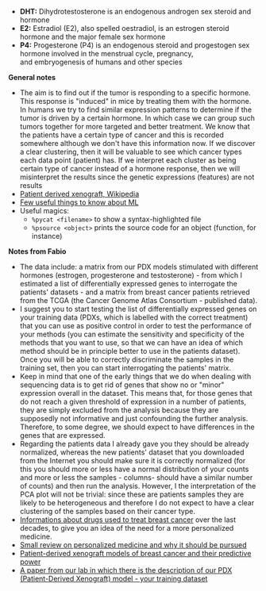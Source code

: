 + **DHT:** Dihydrotestosterone is an endogenous androgen sex steroid and hormone
+ **E2:** Estradiol (E2), also spelled oestradiol, is an estrogen steroid hormone and the major female sex hormone
+ **P4:**  Progesterone (P4) is an endogenous steroid and progestogen sex hormone involved in the menstrual cycle, pregnancy, and embryogenesis of humans and other species

**General notes**
* The aim is to find out if the tumor is responding to a specific hormone. This response is "induced" in mice by treating them with the hormone. In humans we try to find similar expression patterns to determine if the tumor is driven by a certain hormone. In which case we can group such tumors together for more targeted and better treatment. We know that the patients have a certain type of cancer and this is recorded somewhere although we don't have this information now. If we discover a clear clustering, then it will be valuable to see which cancer types each data point (patient) has. If we interpret each cluster as being certain type of cancer instead of a hormone response, then we will misinterpret the results since the genetic expressions (features) are not results
* [Patient derived xenograft, Wikipedia](https://en.wikipedia.org/wiki/Patient_derived_xenograft)
* [Few useful things to know about ML](https://homes.cs.washington.edu/~pedrod/papers/cacm12.pdf)
* Useful magics:
  * `%pycat <filename>` to show a syntax-highlighted file
  * `%psource <object>` prints the source code for an object (function, for instance)

**Notes from Fabio**
* The data include: a matrix from our PDX models stimulated with different hormones (estrogen, progesterone and testosterone) - from which I estimated a list of differentially expressed genes to interrogate the patients' datasets - and a matrix from breast cancer patients retrieved from the TCGA (the Cancer Genome Atlas Consortium - published data).
* I suggest you to start testing the list of differentially expressed genes on your training data (PDXs, which is labelled with the correct treatment) that you can use as positive control in order to test the performance of your methods (you can estimate the sensitivity and specificity of the methods that you want to use, so that we can have an idea of which method should be in principle better to use in the patients dataset). Once you will be able to correctly discriminate the samples in the training set, then you can start interrogating the patients' matrix.
* Keep in mind that one of the early things that we do when dealing with sequencing data is to get rid of genes that show no or "minor" expression overall in the dataset. This means that, for those genes that do not reach a given threshold of expression in a number of patients, they are simply excluded from the analysis because they are supposedly not informative and just confounding the further analysis. Therefore, to some degree, we should expect to have differences in the genes that are expressed. 
* Regarding the patients data I already gave you they should be already normalized, whereas the new patients' dataset that you downloaded from the Internet  you should make sure it is correctly normalized (for this you should more or less have a normal distribution of your counts and more or less the samples - columns- should have a similar number of counts) and then run the analysis. However, I the interpretation of the PCA plot will not be trivial: since these are patients samples they are likely to be heterogeneous and therefore I do not expect to have a clear clustering of the samples based on their cancer type.
* [Informations about drugs used to treat breast cancer](https://www.nature.com/articles/d41573-019-00201-w) over the last decades, to give you an idea of the need for a more personalized medicine.
* [Small review on personalized medicine and why it should be pursued](https://notendur.hi.is/~vol1/pdx-papers/nejmsb1503104.pdf)
* [Patient-derived xenograft models of breast
cancer and their predictive power](https://notendur.hi.is/~vol1/pdx-papers/2015%20PDX%20Breast%20Cancer%20Research.pdf)
* [A paper from our lab in which there is the description of our PDX (Patient-Derived Xenograft) model - your training dataset](https://notendur.hi.is/~vol1/pdx-papers/2016%20MIND%20for%20Breast%20Cancer%20Sflomos%20Cancer%20Cell.pdf)